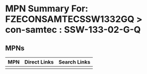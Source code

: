 



# MPN Summary For: FZECONSAMTECSSW1332GQ > con-samtec : SSW-133-02-G-Q

## MPNs
  

|MPN|Direct Links|Search Links|
| :--- | :--- | :--- |
||||
